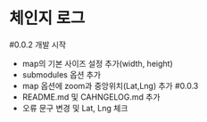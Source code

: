 # 체인지 로그
#0.0.2
개발 시작
* map의 기본 사이즈 설정 추가(width, height)
* submodules 옵션 추가
* map 옵션에 zoom과 중앙위치(Lat,Lng) 추가
#0.0.3 
* README.md 및 CAHNGELOG.md 추가 
* 오류 문구 변경 및 Lat, Lng 체크
